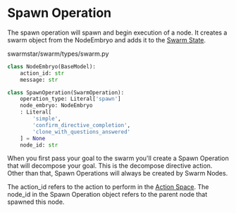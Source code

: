 # Spawn Operation
The spawn operation will spawn and begin execution of a node. It creates a swarm object from the NodeEmbryo and adds it to the [Swarm State](../swarm_state.md).

<span class="pathname">swarmstar/swarm/types/swarm.py</span>
``` py
class NodeEmbryo(BaseModel):
    action_id: str
    message: str

class SpawnOperation(SwarmOperation):
    operation_type: Literal['spawn']
    node_embryo: NodeEmbryo
    : Literal[
        'simple',
        'confirm_directive_completion', 
        'clone_with_questions_answered'
    ] = None
    node_id: str
```
When you first pass your goal to the swarm you'll create a Spawn Operation that will decompose your goal. This is the decompose directive action. Other than that, Spawn Operations will always be created by Swarm Nodes. 

The action_id refers to the action to perform in the [Action Space](../action_space.md). The node_id in the Spawn Operation object refers to the parent node that spawned this node. 